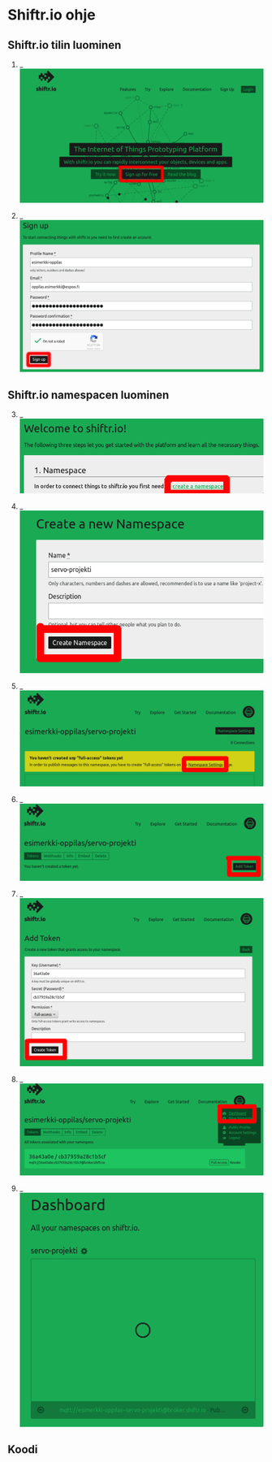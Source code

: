 # Shiftr.io ohje

## Shiftr.io tilin luominen
1. _
   ![](shiftr/kuva01.png)

2. _
   ![](shiftr/kuva02.png)

## Shiftr.io namespacen luominen
3. _
   ![](shiftr/kuva03.png)

4. _
   ![](shiftr/kuva04.png)

5. _
   ![](shiftr/kuva05.png)

6. _
   ![](shiftr/kuva06.png)

7. _
   ![](shiftr/kuva07.png)

8. _
   ![](shiftr/kuva08.png)

9. _
   ![](shiftr/kuva09.png)

## Koodi
